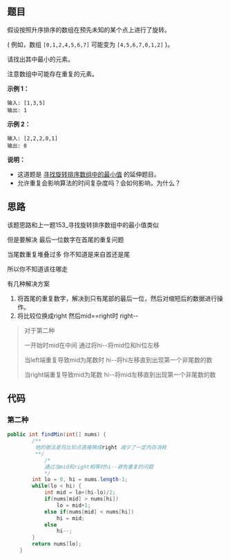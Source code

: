 ## 题目

假设按照升序排序的数组在预先未知的某个点上进行了旋转。

( 例如，数组 `[0,1,2,4,5,6,7]` 可能变为 `[4,5,6,7,0,1,2]` )。

请找出其中最小的元素。 

注意数组中可能存在重复的元素。

**示例 1：**

```
输入: [1,3,5]
输出: 1
```

**示例 2：**

```
输入: [2,2,2,0,1]
输出: 0
```

**说明：**

- 这道题是 [寻找旋转排序数组中的最小值](https://leetcode-cn.com/problems/find-minimum-in-rotated-sorted-array/description/) 的延伸题目。
- 允许重复会影响算法的时间复杂度吗？会如何影响，为什么？

## 思路

该题思路和上一题153_寻找旋转排序数组中的最小值类似

但是要解决 最后一位数字在首尾的重复问题

当尾数重复堆叠过多 你不知道是来自首还是尾

所以你不知道该往哪走

有几种解决方案

1. 将首尾的重复数字，解决到只有尾部的最后一位，然后对缩短后的数据进行操作。
2. 将比较位换成right 然后mid==right时 right--



>  对于第二种
>
> 一开始时mid在中间
> 通过将hi--将mid位和hi位左移
>
> 当left端重复导致mid为尾数时 hi--将hi左移直到出现第一个非尾数的数
>
> 当right端重复导致mid为尾数 hi--将mid左移直到出现第一个非尾数的数



## 代码

### 第二种

```java
public int findMin(int[] nums) {
        /**
         他的做法是将比较点直接换成right 减少了一定内存消耗
         **/
  			/*
  			通过当mid和right相等时hi--避免重复的问题
  			*/
        int lo = 0, hi = nums.length-1;
        while(lo < hi) {
            int mid = lo+(hi-lo)/2;
            if(nums[mid] > nums[hi])
                lo = mid+1;
            else if(nums[mid] < nums[hi])
                hi = mid;
            else
                hi--;
        }
        return nums[lo];
    }
```

